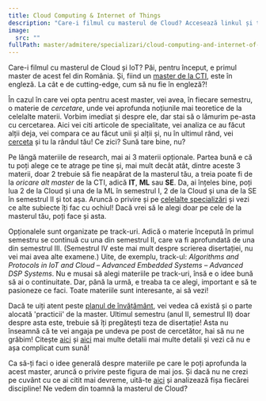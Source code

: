```yaml
---
title: Cloud Computing & Internet of Things
description: "Care-i filmul cu masterul de Cloud? Accesează linkul și te lămurim! "
image:
  src: ""
fullPath: master/admitere/specializari/cloud-computing-and-internet-of-things
---
```

Care-i filmul cu masterul de Cloud și IoT? Păi, pentru început, e primul master de acest fel din România. Și, fiind un [master de la CTI](https://cs.upt.ro/ro/education/master), este în engleză. La cât e de cutting-edge, cum să nu fie în engleză?!

În cazul în care vei opta pentru acest master, vei avea, în fiecare semestru, o materie de *cercetare*, unde vei aprofunda noțiunile mai teoretice de la celelalte materii. Vorbim imediat și despre ele, dar stai să o lămurim pe-asta cu cercetarea. Aici vei citi articole de specialitate, vei analiza ce au făcut alții deja, vei compara ce au făcut unii și alții și, nu în ultimul rând, vei [cerceta](https://cs.upt.ro/ro/education/master/research) și tu la rândul tău! Ce zici? Sună tare bine, nu? 

Pe lângă materiile de research, mai ai 3 materii opționale. Partea bună e că tu poți alege ce te atrage pe tine și, mai mult decât atât, dintre aceste 3 materii, doar 2 trebuie să fie neapărat de la masterul tău, a treia poate fi de la *oricare alt master* de la CTI, adică **IT**, **ML** sau **SE**. Da, ai înțeles bine, poți lua 2 de la Cloud și una de la ML în semestrul I, 2 de la Cloud și una de la SE în semestrul II și tot așa. Aruncă o privire și pe [celelalte specializări](https://cs.upt.ro/ro/education/master) și vezi ce alte subiecte îți fac cu ochiul! Dacă vrei să le alegi doar pe cele de la masterul tău, poți face și asta.

Opționalele sunt organizate pe track-uri. Adică o materie începută în primul semestru se continuă cu una din semestrul II, care va fi aprofundată de una din semestrul III. (Semestrul IV este mai mult despre scrierea disertației, nu vei mai avea alte examene.) Uite, de exemplu, track-ul: *Algorithms and Protocols in IoT and Cloud* – *Advanced Embedded Systems* – *Advanced DSP Systems*. Nu e musai să alegi materiile pe track-uri, însă e o idee bună să ai o continuitate. Dar, până la urmă, e treaba ta ce alegi, important e să te pasioneze ce faci. Toate materiile sunt interesante, ai să vezi!

Dacă te uiți atent peste [planul de învățământ](https://ac.upt.ro/specializari/cloud-computing-and-internet-of-things/), vei vedea că există și o parte alocată 'practicii' de la master. Ultimul semestru (anul II, semestrul II) doar despre asta este, trebuie să îți pregătești teza de disertație! Asta nu înseamnă că te vei angaja pe undeva pe post de cercetător, hai să nu ne grăbim! Citește [aici](https://ac.upt.ro/practica-master/) și [aici](https://cs.upt.ro/ro/education/master/research) mai multe detalii mai multe detalii și vezi că nu e așa complicat cum sună!

Ca să-ți faci o idee generală despre materiile pe care le poți aprofunda la acest master, aruncă o privire peste figura de mai jos. Și dacă nu ne crezi pe cuvânt cu ce ai citit mai devreme, uită-te [aici](https://ac.upt.ro/specializari/cloud-computing-and-internet-of-things/) și analizează fișa fiecărei discipline! Ne vedem din toamnă la masterul de Cloud?

<Fig src="/uploads/cciot.png" alt="Subiectele de la masterul de Cloud și IoT" caption="Subiectele de la masterul de Cloud și IoT"></Fig>
